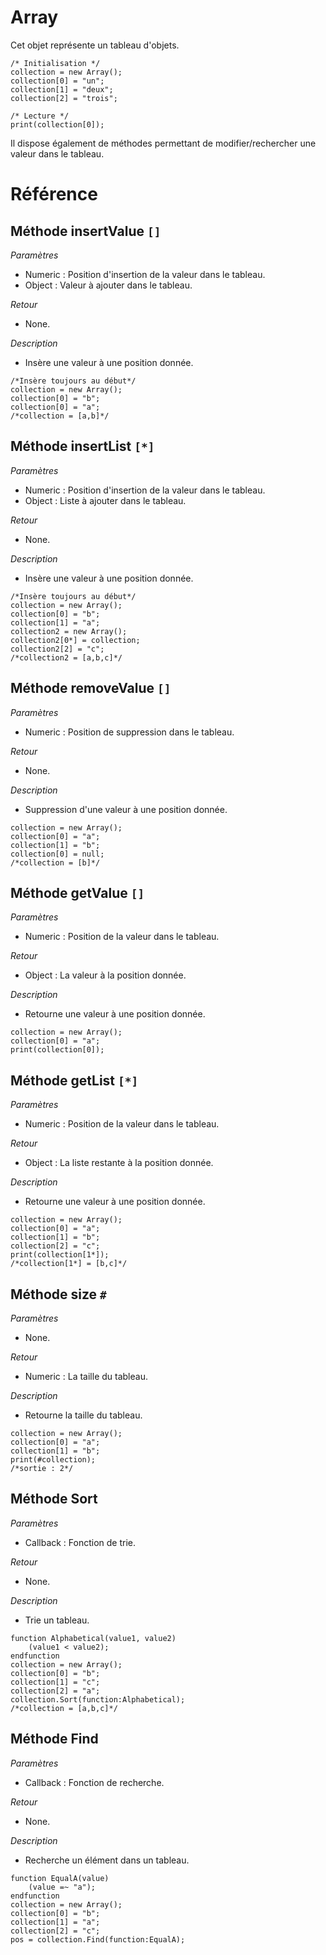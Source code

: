 # Array
Cet objet représente un tableau d'objets. 
```
/* Initialisation */
collection = new Array();
collection[0] = "un";
collection[1] = "deux";
collection[2] = "trois";

/* Lecture */
print(collection[0]);
```
Il dispose également de méthodes permettant de modifier/rechercher une valeur dans le tableau.

# Référence
## Méthode insertValue `[]`
*Paramètres*
* Numeric : Position d'insertion de la valeur dans le tableau.
* Object : Valeur à ajouter dans le tableau.

*Retour*
* None.

*Description*
* Insère une valeur à une position donnée.
```
/*Insère toujours au début*/
collection = new Array();
collection[0] = "b";
collection[0] = "a";
/*collection = [a,b]*/
```

## Méthode insertList `[*]`
*Paramètres*
* Numeric : Position d'insertion de la valeur dans le tableau.
* Object : Liste à ajouter dans le tableau.

*Retour*
* None.

*Description*
* Insère une valeur à une position donnée.
```
/*Insère toujours au début*/
collection = new Array();
collection[0] = "b";
collection[1] = "a";
collection2 = new Array();
collection2[0*] = collection;
collection2[2] = "c";
/*collection2 = [a,b,c]*/
```

## Méthode removeValue `[]`
*Paramètres*
* Numeric : Position de suppression dans le tableau.

*Retour*
* None.

*Description*
* Suppression d'une valeur à une position donnée.
```
collection = new Array();
collection[0] = "a";
collection[1] = "b";
collection[0] = null;
/*collection = [b]*/
```

## Méthode getValue `[]`
*Paramètres*
* Numeric : Position de la valeur dans le tableau.

*Retour*
* Object : La valeur à la position donnée.

*Description*
* Retourne une valeur à une position donnée.
```
collection = new Array();
collection[0] = "a";
print(collection[0]);
```

## Méthode getList `[*]`
*Paramètres*
* Numeric : Position de la valeur dans le tableau.

*Retour*
* Object : La liste restante à la position donnée.

*Description*
* Retourne une valeur à une position donnée.
```
collection = new Array();
collection[0] = "a";
collection[1] = "b";
collection[2] = "c";
print(collection[1*]);
/*collection[1*] = [b,c]*/
```

## Méthode size `#`
*Paramètres*
* None.

*Retour*
* Numeric : La taille du tableau.

*Description*
* Retourne la taille du tableau.
```
collection = new Array();
collection[0] = "a";
collection[1] = "b";
print(#collection);
/*sortie : 2*/
```

## Méthode Sort
*Paramètres*
* Callback : Fonction de trie.

*Retour*
* None.

*Description*
* Trie un tableau.
```
function Alphabetical(value1, value2)
    (value1 < value2);
endfunction
collection = new Array();
collection[0] = "b";
collection[1] = "c";
collection[2] = "a";
collection.Sort(function:Alphabetical);
/*collection = [a,b,c]*/
```

## Méthode Find
*Paramètres*
* Callback : Fonction de recherche.

*Retour*
* None.

*Description*
* Recherche un élément dans un tableau.
```
function EqualA(value)
    (value =~ "a");
endfunction
collection = new Array();
collection[0] = "b";
collection[1] = "a";
collection[2] = "c";
pos = collection.Find(function:EqualA);
```